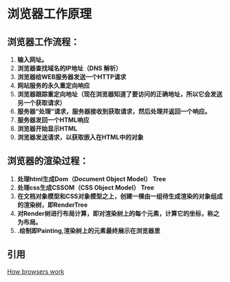 # 浏览器工作原理

## 浏览器工作流程：

1. **输入网址。**
2. **浏览器查找域名的IP地址（DNS 解析）**
3. **浏览器给WEB服务器发送一个HTTP请求**
4. **网站服务的永久重定向响应**
5. **浏览器跟踪重定向地址（现在浏览器知道了要访问的正确地址，所以它会发送另一个获取请求）**
6. **服务器“处理”请求，服务器接收到获取请求，然后处理并返回一个响应。**
7. **服务器发回一个HTML响应**
8. **浏览器开始显示HTML**
9. **浏览器发送请求，以获取嵌入在HTML中的对象**

## **浏览器的渲染过程：**

1. **处理html生成Dom（Document Object Model） Tree**
2. **处理css生成CSSOM（CSS Object Model） Tree**
3. **在文档对象模型和CSS对象模型之上，创建一棵由一组待生成渲染的对象组成的渲染树，即RenderTree**
4. **对Render树进行布局计算，即对渲染树上的每个元素，计算它的坐标，称之为布局。**
5. **.绘制即Painting,渲染树上的元素最终展示在浏览器里**

## 引用

[How browsers work](http://taligarsiel.com/Projects/howbrowserswork1.htm)